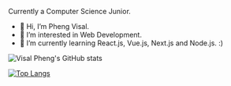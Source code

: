 Currently a Computer Science Junior.
- 👋 Hi, I’m Pheng Visal.
- 👀 I’m interested in Web Development.
- 🌱 I’m currently learning React.js, Vue.js, Next.js and Node.js. :)

<!---
VisalPheng/VisalPheng is a ✨ special ✨ repository because its `README.md` (this file) appears on your GitHub profile.
You can click the Preview link to take a look at your changes.
--->


![Visal Pheng's GitHub stats](https://github-readme-stats.vercel.app/api?username=visalpheng&show_icons=true&theme=synthwave)

[![Top Langs](https://github-readme-stats.vercel.app/api/top-langs/?username=visalpheng&layout=compact&show_icons=true&theme=synthwave)](https://github.com/anuraghazra/github-readme-stats)
